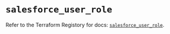 # `salesforce_user_role`

Refer to the Terraform Registory for docs: [`salesforce_user_role`](https://www.terraform.io/docs/providers/salesforce/r/user_role).
